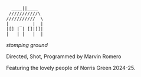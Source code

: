       ____||____
     ///////////\
    ///////////  \
    |    _    |  |
    |[] | | []|[]|
    |   | |   |  |

_stomping ground_

Directed, Shot, Programmed by Marvin Romero

Featuring the lovely people of Norris Green 2024-25.
